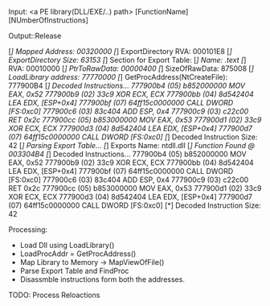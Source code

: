 Input: <a PE library(DLL/EXE/..) path> [FunctionName] [NUmberOfInstructions]

Output::Release

[*] Mapped Address: 00320000
[*] ExportDirectory RVA:  000101E8
[*] ExportDirectory Size: 63153
[*] Section for Export Table:
[*] Name: .text
[*] RVA:  00010000
[*] PtrToRawData:  00000400
[*] SizeOfRawData: 875008
[*] LoadLibrary address: 77770000
[*] GetProcAddress(NtCreateFile): 777900B4
[*] Decoded Instructions...
 777900b4 (05) b852000000               MOV EAX, 0x52
 777900b9 (02) 33c9                     XOR ECX, ECX
 777900bb (04) 8d542404                 LEA EDX, [ESP+0x4]
 777900bf (07) 64ff15c0000000           CALL DWORD [FS:0xc0]
 777900c6 (03) 83c404                   ADD ESP, 0x4
 777900c9 (03) c22c00                   RET 0x2c
 777900cc (05) b853000000               MOV EAX, 0x53
 777900d1 (02) 33c9                     XOR ECX, ECX
 777900d3 (04) 8d542404                 LEA EDX, [ESP+0x4]
 777900d7 (07) 64ff15c0000000           CALL DWORD [FS:0xc0]
[*] Decoded Instruction Size: 42
[*] Parsing Export Table...
[*] Exports Name: ntdll.dll
[*] Function Found @ 003304B4
[*] Decoded Instructions...
 777900b4 (05) b852000000               MOV EAX, 0x52
 777900b9 (02) 33c9                     XOR ECX, ECX
 777900bb (04) 8d542404                 LEA EDX, [ESP+0x4]
 777900bf (07) 64ff15c0000000           CALL DWORD [FS:0xc0]
 777900c6 (03) 83c404                   ADD ESP, 0x4
 777900c9 (03) c22c00                   RET 0x2c
 777900cc (05) b853000000               MOV EAX, 0x53
 777900d1 (02) 33c9                     XOR ECX, ECX
 777900d3 (04) 8d542404                 LEA EDX, [ESP+0x4]
 777900d7 (07) 64ff15c0000000           CALL DWORD [FS:0xc0]
[*] Decoded Instruction Size: 42


Processing:

* Load Dll using LoadLibrary()
* LoadProcAddr = GetProcAddress()
* Map Library to Memory -> MapViewOfFile()
* Parse Export Table and FindProc
* Disassmble instructions form both the addresses.


TODO:
Process Reloactions
